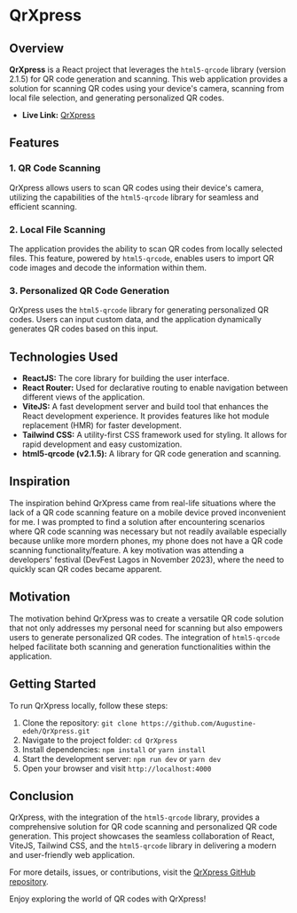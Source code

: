 # QrXpress

## Overview

**QrXpress** is a React project that leverages the `html5-qrcode` library (version 2.1.5) for QR code generation and scanning. This web application provides a solution for scanning QR codes using your device's camera, scanning from local file selection, and generating personalized QR codes.

- **Live Link:** [QrXpress](https://qr-xpress.vercel.app)

## Features

### 1. QR Code Scanning

QrXpress allows users to scan QR codes using their device's camera, utilizing the capabilities of the `html5-qrcode` library for seamless and efficient scanning.

### 2. Local File Scanning

The application provides the ability to scan QR codes from locally selected files. This feature, powered by `html5-qrcode`, enables users to import QR code images and decode the information within them.

### 3. Personalized QR Code Generation

QrXpress uses the `html5-qrcode` library for generating personalized QR codes. Users can input custom data, and the application dynamically generates QR codes based on this input.

## Technologies Used

- **ReactJS:** The core library for building the user interface.
- **React Router:** Used for declarative routing to enable navigation between different views of the application.
- **ViteJS:** A fast development server and build tool that enhances the React development experience. It provides features like hot module replacement (HMR) for faster development.
- **Tailwind CSS:** A utility-first CSS framework used for styling. It allows for rapid development and easy customization.
- **html5-qrcode (v2.1.5):** A library for QR code generation and scanning.

## Inspiration

The inspiration behind QrXpress came from real-life situations where the lack of a QR code scanning feature on a mobile device proved inconvenient for me. I was prompted to find a solution after encountering scenarios where QR code scanning was necessary but not readily available especially because unlike more mordern phones, my phone does not have a QR code scanning functionality/feature. A key motivation was attending a developers' festival (DevFest Lagos in November 2023), where the need to quickly scan QR codes became apparent.

## Motivation

The motivation behind QrXpress was to create a versatile QR code solution that not only addresses my personal need for scanning but also empowers users to generate personalized QR codes. The integration of `html5-qrcode` helped facilitate both scanning and generation functionalities within the application.

## Getting Started

To run QrXpress locally, follow these steps:

1. Clone the repository: `git clone https://github.com/Augustine-edeh/QrXpress.git`
2. Navigate to the project folder: `cd QrXpress`
3. Install dependencies: `npm install` or `yarn install`
4. Start the development server: `npm run dev` or `yarn dev`
5. Open your browser and visit `http://localhost:4000`

## Conclusion

QrXpress, with the integration of the `html5-qrcode` library, provides a comprehensive solution for QR code scanning and personalized QR code generation. This project showcases the seamless collaboration of React, ViteJS, Tailwind CSS, and the `html5-qrcode` library in delivering a modern and user-friendly web application.

For more details, issues, or contributions, visit the [QrXpress GitHub repository](https://github.com/Augustine-edeh/QrXpress).

Enjoy exploring the world of QR codes with QrXpress!
